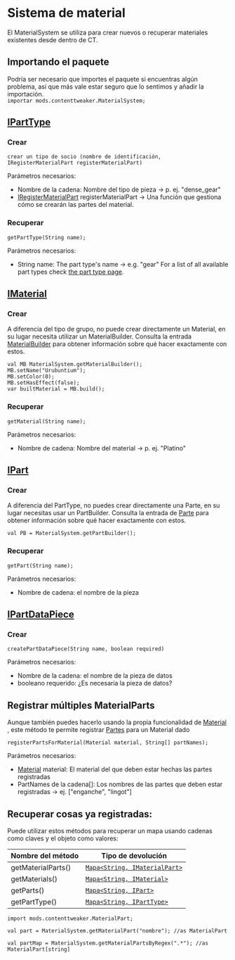 # Sistema de material

El MaterialSystem se utiliza para crear nuevos o recuperar materiales existentes desde dentro de CT.

## Importando el paquete

Podría ser necesario que importes el paquete si encuentras algún problema, así que más vale estar seguro que lo sentimos y añadir la importación.  
`importar mods.contenttweaker.MaterialSystem;`

## [IPartType](/Mods/ContentTweaker/Materials/Parts/PartType/)

### Crear

```zenscript
crear un tipo de socio (nombre de identificación, IRegisterMaterialPart registerMaterialPart)
```

Parámetros necesarios:

- Nombre de la cadena: Nombre del tipo de pieza → p. ej. "dense_gear"
- [IRegisterMaterialPart](/Mods/ContentTweaker/Materials/Materials/Functions/IRegisterMaterialPart/) registerMaterialPart → Una función que gestiona cómo se crearán las partes del material.

### Recuperar

```zenscript
getPartType(String name);
```

Parámetros necesarios:

- String name: The part type's name → e.g. "gear" For a list of all available part types check [the part type page](/Mods/ContentTweaker/Materials/Parts/PartType/).

## [IMaterial](/Mods/ContentTweaker/Materials/Materials/Material/)

### Crear

A diferencia del tipo de grupo, no puede crear directamente un Material, en su lugar necesita utilizar un MaterialBuilder. Consulta la entrada [MaterialBuilder](/Mods/ContentTweaker/Materials/Materials/Material_Builder/) para obtener información sobre qué hacer exactamente con estos.

```zenscript
val MB MaterialSystem.getMaterialBuilder();
MB.setName("Urubuntium");
MB.setColor(0);
MB.setHasEffect(false);
var builtMaterial = MB.build();
```

### Recuperar

```zenscript
getMaterial(String name);
```

Parámetros necesarios:

- Nombre de cadena: Nombre del material → p. ej. "Platino"

## [IPart](/Mods/ContentTweaker/Materials/Parts/Part/)

### Crear

A diferencia del PartType, no puedes crear directamente una Parte, en su lugar necesitas usar un PartBuilder. Consulta la entrada de [Parte](/Mods/ContentTweaker/Materials/Parts/Part/) para obtener información sobre qué hacer exactamente con estos.

```zenscript
val PB = MaterialSystem.getPartBuilder();
```

### Recuperar

```zenscript
getPart(String name);
```

Parámetros necesarios:

- Nombre de cadena: el nombre de la pieza

## [IPartDataPiece](/Mods/ContentTweaker/Materials/Parts/PartDataPiece/)

### Crear

    createPartDataPiece(String name, boolean required)
    

Parámetros necesarios:

- Nombre de la cadena: el nombre de la pieza de datos
- booleano requerido: ¿Es necesaria la pieza de datos?

## Registrar múltiples MaterialParts

Aunque también puedes hacerlo usando la propia funcionalidad de [Material](/Mods/ContentTweaker/Materials/Materials/Material/) , este método te permite registrar [Partes](/Mods/ContentTweaker/Materials/Parts/Part/) para un Material dado

```zenscript
registerPartsForMaterial(Material material, String[] partNames);
```

Parámetros necesarios:

- [Material](/Mods/ContentTweaker/Materials/Materials/Material/) material: El material del que deben estar hechas las partes registradas
- PartNames de la cadena[]: Los nombres de las partes que deben estar registradas → ej. ["enganche", "lingot"]

## Recuperar cosas ya registradas:

Puede utilizar estos métodos para recuperar un mapa usando cadenas como claves y el objeto como valores:

| Nombre del método  | Tipo de devolución                                                                            |
| ------------------ | --------------------------------------------------------------------------------------------- |
| getMaterialParts() | [`Mapa<String, IMaterialPart>`](/Mods/ContentTweaker/Materials/Materials/MaterialPart/) |
| getMaterials()     | [`Mapa<String, IMaterial>`](/Mods/ContentTweaker/Materials/Materials/Material/)         |
| getParts()         | [`Mapa<String, IPart>`](/Mods/ContentTweaker/Materials/Parts/Part/)                     |
| getPartType()      | [`Mapa<String, IPartType>`](/Mods/ContentTweaker/Materials/Parts/PartType/)             |

    import mods.contenttweaker.MaterialPart;
    
    val part = MaterialSystem.getMaterialPart("nombre"); //as MaterialPart
    
    val partMap = MaterialSystem.getMaterialPartsByRegex(".*"); //as MaterialPart[string]